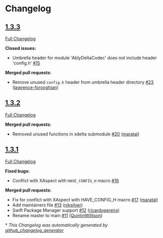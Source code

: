# Changelog

## [1.3.3](https://github.com/ably/delta-codec-cocoa/tree/1.3.3)

[Full Changelog](https://github.com/ably/delta-codec-cocoa/compare/1.3.2...1.3.3)

**Closed issues:**

- Umbrella header for module 'AblyDeltaCodec' does not include header 'config.h' [\#15](https://github.com/ably/delta-codec-cocoa/issues/15)

**Merged pull requests:**

- Remove unused `config.h` header from umbrella header directory [\#23](https://github.com/ably/delta-codec-cocoa/pull/23) ([lawrence-forooghian](https://github.com/lawrence-forooghian))

## [1.3.2](https://github.com/ably/delta-codec-cocoa/tree/1.3.2)

[Full Changelog](https://github.com/ably/delta-codec-cocoa/compare/1.3.1...1.3.2)

**Merged pull requests:**

- Removed unused functions in xdelta submodule [\#20](https://github.com/ably/delta-codec-cocoa/pull/20) ([maratal](https://github.com/maratal))

## [1.3.1](https://github.com/ably/delta-codec-cocoa/tree/1.3.1)

[Full Changelog](https://github.com/ably/delta-codec-cocoa/compare/1.3.0...1.3.1)

**Fixed bugs:**

- Conflict with XAspect with `HAVE_CONFIG_H` macro [\#16](https://github.com/ably/delta-codec-cocoa/issues/16)

**Merged pull requests:**

- Fix for conflict with XAspect with HAVE\_CONFIG\_H macro [\#17](https://github.com/ably/delta-codec-cocoa/pull/17) ([maratal](https://github.com/maratal))
- Add maintainers file [\#13](https://github.com/ably/delta-codec-cocoa/pull/13) ([niksilver](https://github.com/niksilver))
- Swift Package Manager support [\#12](https://github.com/ably/delta-codec-cocoa/pull/12) ([ricardopereira](https://github.com/ricardopereira))
- Rename master to main [\#11](https://github.com/ably/delta-codec-cocoa/pull/11) ([QuintinWillison](https://github.com/QuintinWillison))



\* *This Changelog was automatically generated by [github_changelog_generator](https://github.com/github-changelog-generator/github-changelog-generator)*

